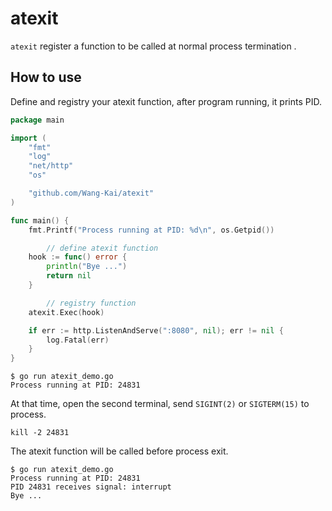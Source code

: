 # atexit

`atexit` register a function to be called at normal process termination .

## How to use

Define and registry your atexit function, after program running, it prints PID. 

```go
package main

import (
	"fmt"
	"log"
	"net/http"
	"os"

	"github.com/Wang-Kai/atexit"
)

func main() {
	fmt.Printf("Process running at PID: %d\n", os.Getpid())

        // define atexit function
	hook := func() error {
		println("Bye ...")
		return nil
	}

        // registry function
	atexit.Exec(hook)

	if err := http.ListenAndServe(":8080", nil); err != nil {
		log.Fatal(err)
	}
}
```

```console
$ go run atexit_demo.go
Process running at PID: 24831
```


At that time, open the second terminal, send `SIGINT(2)` or `SIGTERM(15)` to process.

```console
kill -2 24831
```

The atexit function will be called before process exit.

```console
$ go run atexit_demo.go
Process running at PID: 24831
PID 24831 receives signal: interrupt
Bye ...
```
